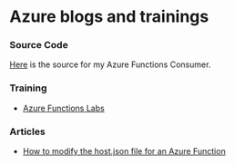 # Azure blogs and trainings

### Source Code
[Here][SOURCE1] is the source for my Azure Functions Consumer. 

### Training
+ [Azure Functions Labs][LINK1]

### Articles
+ [How to modify the host.json file for an Azure Function][LINK2]



[SOURCE1]: https://github.com/benperk/AzureFunctionConsumer
[LINK1]: training/azure-functions-labs-information-and-setup-instructions.html
[LINK2]: 2019-01-how-to-modify-host-json.html
